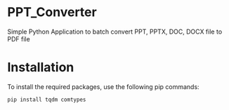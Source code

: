 # PPT_Converter
Simple Python Application to batch convert PPT, PPTX, DOC, DOCX file to PDF file

# Installation

To install the required packages, use the following pip commands:

```bash
pip install tqdm comtypes
```
